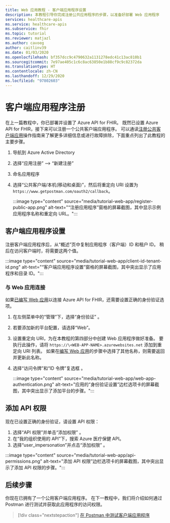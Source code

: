 ```yaml
---
title: Web 应用教程 - 客户端应用程序设置
description: 本教程引导你完成注册公共应用程序的步骤，以准备好部署 Web 应用程序
services: healthcare-apis
ms.service: healthcare-apis
ms.subservice: fhir
ms.topic: tutorial
ms.reviewer: matjazl
ms.author: cavoeg
author: caitlinv39
ms.date: 01/03/2020
ms.openlocfilehash: bf357dcc9c4790632a1131278edc41c13ac810b1
ms.sourcegitcommit: 7e97ae405c1c6c8ac63850e1b88cf9c9c82372da
ms.translationtype: HT
ms.contentlocale: zh-CN
ms.lasthandoff: 12/29/2020
ms.locfileid: "97802603"
---
```

# <a name="client-application-registration"></a>客户端应用程序注册
在上一篇教程中，你已部署并设置了 Azure API for FHIR。 既然已设置 Azure API for FHIR，接下来可以注册一个公共客户端应用程序。 可以通读[注册公共客户端应用](register-public-azure-ad-client-app.md)操作指南来了解更多详细信息或进行故障排除，下面重点列出了此教程的主要步骤。

1. 导航到 Azure Active Directory
1. 选择“应用注册” --> “新建注册”
1. 命名应用程序
1. 选择“公共客户端/本机(移动和桌面)”，然后将重定向 URI 设置为 `https://www.getpostman.com/oauth2/callback`。

   :::image type="content" source="media/tutorial-web-app/register-public-app.png" alt-text="“注册应用程序”窗格的屏幕截图，其中显示示例应用程序名称和重定向 URL。":::

## <a name="client-application-settings"></a>客户端应用程序设置

注册客户端应用程序后，从“概述”页中复制应用程序（客户端）ID 和租户 ID。 稍后在访问客户端时，将需要这两个值。

:::image type="content" source="media/tutorial-web-app/client-id-tenant-id.png" alt-text="“客户端应用程序设置”窗格的屏幕截图，其中突出显示了应用程序和目录 ID。":::

### <a name="connect-with-web-app"></a>与 Web 应用连接

如果[已编写 Web 应用](tutorial-web-app-write-web-app.md)以连接 Azure API for FHIR，还需要设置正确的身份验证选项。 

1. 在左侧菜单中的“管理”下，选择“身份验证” 。 

1. 若要添加新的平台配置，请选择“Web”。

1. 设置重定向 URI，为在本教程的第四部分中创建 Web 应用程序做好准备。 要执行此操作，请将 `https://\<WEB-APP-NAME>.azurewebsites.net` 添加到重定向 URI 列表。 如果在[编写 Web 应用](tutorial-web-app-write-web-app.md)的步骤中选择了其他名称，则需要返回并更新此名称。

1. 选择“访问令牌”和“ID 令牌”复选框 。

   :::image type="content" source="media/tutorial-web-app/web-app-authentication.png" alt-text="应用的“身份验证设置”边栏选项卡的屏幕截图，其中突出显示了添加平台的步骤。":::

## <a name="add-api-permissions"></a>添加 API 权限

现在已设置正确的身份验证，请设置 API 权限：

1. 选择“API 权限”并单击“添加权限” 。
1. 在“我的组织使用的 API”下，搜索 Azure 医疗保健 API。
1. 选择“user_impersonation”并点击“添加权限” 。

:::image type="content" source="media/tutorial-web-app/api-permissions.png" alt-text="添加 API 权限”边栏选项卡的屏幕截图，其中突出显示了添加 API 权限的步骤。":::

## <a name="next-steps"></a>后续步骤
你现在已拥有了一个公用客户端应用程序。 在下一教程中，我们将介绍如何通过 Postman 进行测试并获取此应用程序的访问权限。

>[!div class="nextstepaction"]
>[在 Postman 中测试客户端应用程序](tutorial-web-app-test-postman.md)
